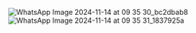 ![WhatsApp Image 2024-11-14 at 09 35 30_bc2dbab8](https://github.com/user-attachments/assets/5bc6927a-aebc-4f9a-b5dd-893ab8ed4e8c)
![WhatsApp Image 2024-11-14 at 09 35 31_1837925a](https://github.com/user-attachments/assets/0fbd4ad4-d2e9-4898-8a1c-694357cb7107)
